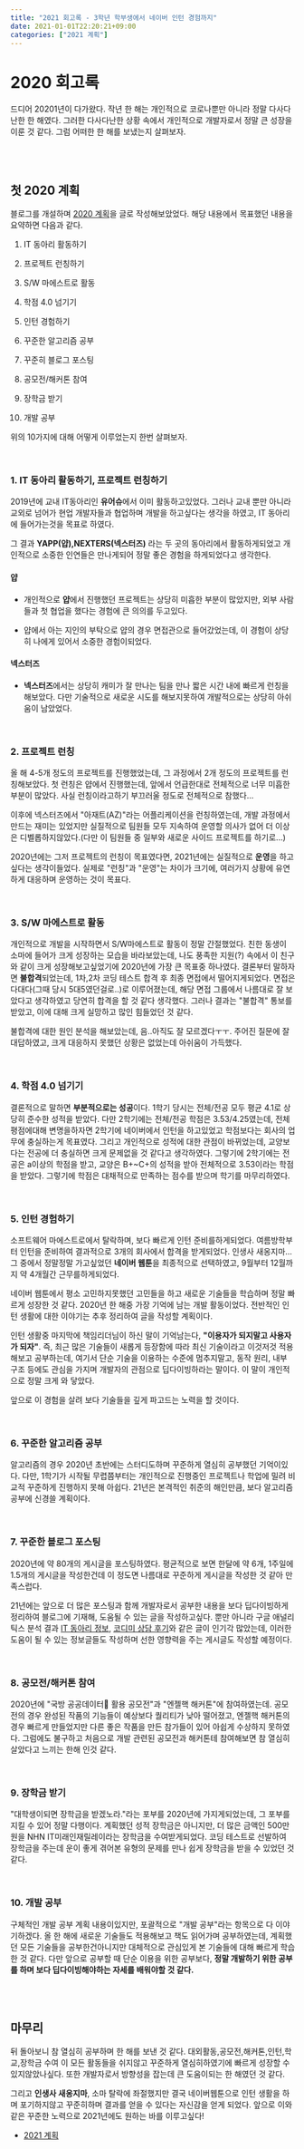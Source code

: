 ```yaml
---
title: "2021 회고록 - 3학년 학부생에서 네이버 인턴 경험까지"
date: 2021-01-01T22:20:21+09:00
categories: ["2021 계획"]
---
```


# 2020 회고록

드디어 20201년이 다가왔다. 작년 한 해는 개인적으로 코로나뿐만 아니라 정말 다사다난한 한 해였다. 그러한 다사다난한 상황 속에서 개인적으로 개발자로서 정말 큰 성장을 이룬 것 같다. 그럼 어떠한 한 해를 보냈는지 살펴보자.

<br><br>

## 첫 2020 계획

블로그를 개설하며 [2020 계획](http://blog.cmstown.com/2020/01/2020%EA%B3%84%ED%9A%8D_001/)을 글로 작성해보았었다. 해당 내용에서 목표했던 내용을 요약하면 다음과 같다.

1. IT 동아리 활동하기

2. 프로젝트 런칭하기

3. S/W 마에스트로 활동

4. 학점 4.0 넘기기

5. 인턴 경험하기

6. 꾸준한 알고리즘 공부

7. 꾸준히 블로그 포스팅

8. 공모전/해커톤 참여

9. 장학금 받기

10. 개발 공부

위의 10가지에 대해 어떻게 이루었는지 한번 살펴보자.

<br>

### 1. IT 동아리 활동하기, 프로젝트 런칭하기

2019년에 교내 IT동아리인 **유어슈**에서 이미 활동하고있었다. 그러나 교내 뿐만 아니라 교외로 넘어가 현업 개발자들과 협업하며 개발을 하고싶다는 생각을 하였고, IT 동아리에 들어가는것을 목표로 하였다.

그 결과 **YAPP(얍),NEXTERS(넥스터즈)** 라는 두 곳의 동아리에서 활동하게되었고 개인적으로 소중한 인연들은 만나게되어 정말 좋은 경험을 하게되었다고 생각한다.

#### 얍

- 개인적으로 **얍**에서 진행했던 프로젝트는 상당히 미흡한 부분이 많았지만, 외부 사람들과 첫 협업을 했다는 경험에 큰 의의를 두고있다. 

- 얍에서 아는 지인의 부탁으로 얍의 경우 면접관으로 들어갔었는데, 이 경험이 상당히 나에게 있어서 소중한 경험이되었다. 

#### 넥스터즈

-  **넥스터즈**에서는 상당히 캐미가 잘 만나는 팀을 만나 짧은 시간 내에 빠르게 런칭을 해보았다. 다만 기술적으로 새로운 시도를 해보지못하여 개발적으로는 상당히 아쉬움이 남았었다.

<br>

### 2. 프로젝트 런칭

올 해 4-5개 정도의 프로젝트를 진행했었는데, 그 과정에서 2개 정도의 프로젝트를 런칭해보았다. 첫 런칭은 얍에서 진행했는데, 앞에서 언급한대로 전체적으로 너무 미흡한 부분이 많았다. 사실 런칭이라고하기 부끄러울 정도로 전체적으로 참했다...

이후에 넥스터즈에서 "아재트(AZ)"라는 어플리케이션을 런칭하였는데, 개발 과정에서 만드는 재미는 있었지만 실질적으로 팀원들 모두 지속하여 운영할 의사가 없어 더 이상은 디벨롭하지않았다.(다만 이 팀원들 중 일부와 새로운 사이드 프로젝트를 하기로...)

2020년에는 그저 프로젝트의 런칭이 목표였다면, 2021년에는 실질적으로 **운영**을 하고싶다는 생각이들었다. 실제로 "런칭"과 "운영"는 차이가 크기에, 여러가지 상황에 유연하게 대응하며 운영하는 것이 목표다.

<br>

### 3. S/W 마에스트로 활동

개인적으로 개발을 시작하면서 S/W마에스트로 활동이 정말 간절했었다. 친한 동생이 소마에 들어가 크게 성장하는 모습을 바라보았는데, 나도 풍족한 지원(?) 속에서 이 친구와 같이 크게 성장해보고싶었기에 2020년에 가장 큰 목표중 하나였다. 결론부터 말하자면 **불합격**되었는데, 1차,2차 코딩 테스트 합격 후 최종 면접에서 떨어지게되었다. 면접은 다대다(그때 당시 5대5였던걸로..)로 이루어졌는데, 해당 면접 그룹에서 나름대로 잘 보았다고 생각하였고 당연히 합격을 할 것 같다 생각했다. 그러나 결과는 "불합격" 통보를 받았고, 이에 대해 크게 실망하고 많인 힘들었던 것 같다. 

불합격에 대한 원인 분석을 해보았는데, 음..아직도 잘 모르겠다ㅜㅜ. 주어진 질문에 잘 대답하였고, 크게 대응하지 못했던 상황은 없었는데 아쉬움이 가득했다.

<br>

### 4. 학점 4.0 넘기기

결론적으로 말하면 **부분적으로는 성공**이다. 1학기 당시는 전체/전공 모두 평균 4.1로 상당히 준수한 성적을 받았다. 다만 2학기에는 전체/전공 학점은 3.53/4.25였는데, 전체 평점에대해 변명을하자면 2학기에 네이버에서 인턴을 하고있었고 학점보다는 회사의 업무에 충실하는게 목표였다. 그리고 개인적으로 성적에 대한 관점이 바뀌었는데, 교양보다는 전공에 더 충실하면 크게 문제없을 것 같다고 생각하였다. 그렇기에 2학기에는 전공은 a이상의 학점을 받고, 교양은 B+~C+의 성적을 받아 전체적으로 3.53이라는 학점을 받았다. 그렇기에 학점은 대채적으로 만족하는 점수를 받으며 학기를 마무리하였다.

<br>

### 5. 인턴 경험하기

소프트웨어 마에스트로에서 탈락하며, 보다 빠르게 인턴 준비를하게되었다. 여름방학부터 인턴을 준비하여 결과적으로 3개의 회사에서 합격을 받게되었다. 인생사 새옹지마...그 중에서 정말정말 가고싶었던 **네이버 웹툰**을 최종적으로 선택하였고, 9월부터 12월까지 약 4개월간 근무를하게되었다.

네이버 웹툰에서 평소 고민하지못했던 고민들을 하고 새로운 기술들을 학습하며 정말 빠르게 성장한 것 같다. 2020년 한 해중 가장 기억에 남는 개발 활동이었다. 전반적인 인턴 생활에 대한 이야기는 추후 정리하여 글을 작성할 계획이다.

인턴 생활중 마지막에 책임리더님이 하신 말이 기억남는다, **"이용자가 되지말고 사용자가 되자"**. 즉, 최근 많은 기술들이 새롭게 등장함에 따라 최신 기술이라고 이것저것 적용해보고 공부하는데, 여기서 단순 기술을 이용하는 수준에 멈추지말고, 동작 원리, 내부 구조 등에도 관심을 가지며 개발자의 관점으로 딥다이빙하라는 말이다. 이 말이 개인적으로 정말 크게 와 닿았다.

앞으로 이 경험을 살려 보다 기술들을 깊게 파고드는 노력을 할 것이다.

<br>

### 6. 꾸준한 알고리즘 공부

알고리즘의 경우 2020년 초반에는 스터디도하며 꾸준하게 열심히 공부했던 기억이있다. 다만, 1학기가 시작될 무렵쯤부터는 개인적으로 진행중인 프로젝트나 학업에 밀려 비교적 꾸준하게 진행하지 못해 아쉽다. 21년은 본격적인 취준의 해인만큼, 보다 알고리즘 공부에 신경쓸 계획이다.

<br>

### 7. 꾸준한 블로그 포스팅

2020년에 약 80개의 게시글을 포스팅하였다. 평균적으로 보면 한달에 약 6개, 1주일에 1.5개의 게시글을 작성한건데 이 정도면 나름대로 꾸준하게 게시글을 작성한 것 같아 만족스럽다.

21년에는 앞으로 더 많은 포스팅과 함께 개발자로서 공부한 내용을 보다 딥다이빙하게 정리하여 블로그에 기재해, 도움될 수 있는 글을 작성하고싶다. 뿐만 아니라 구글 애널리틱스 분석 결과 [IT 동아리 정보](http://blog.cmstown.com/2020/01/%EC%A0%95%EB%B3%B4_001/), [코디미 상담 후기](http://blog.cmstown.com/2020/05/%EC%A0%95%EB%B3%B4_002/)와 같은 글이 인기각 많았는데, 이러한 도움이 될 수 있는 정보글들도 작성하며 선한 영향력을 주는 게시글도 작성할 예정이다.

<br>

### 8. 공모전/해커톤 참여

2020년에 "국방 공공데이터 활용 공모전"과 "엔젤핵 해커톤"에 참여하였는데. 공모전의 경우 완성된 작품의 기능들이 예상보다 퀄리티가 낮아 떨어졌고, 엔젤핵 해커톤의 경우 빠르게 만들었지만 다른 좋은 작품을 만든 참가들이 있어 아쉽게 수상하지 못하였다. 그럼에도 불구하고 처음으로 개발 관련된 공모전과 해커톤테 참여해보면 참 열심히 살았다고 느끼는 한해 인것 같다.

<br>

### 9. 장학금 받기

"대학생이되면 장학금을 받겠노라."라는 포부를 2020년에 가지게되었는데, 그 포부를 지킬 수 있어 정말 다행이다. 계획했던 성적 장학금은 아니지만, 더 많은 금액인 500만원을 NHN IT미래인재릴레이라는 장학금을 수여받게되었다. 코딩 테스트로 선발하여 장학금을 주는데 운이 좋게 겪어본 유형의 문제를 만나 쉽게 장학금을 받을 수 있었던 것 같다.

<br>

### 10. 개발 공부

구체적인 개발 공부 계획 내용이있지만, 포괄적으로 "개발 공부"라는 항목으로 다 이야기하겠다. 올 한 해에 새로운 기술들도 적용해보고 책도 읽어가며 공부하였는데, 계획했던 모든 기술들을 공부한건아니지만 대체적으로 관심있게 본 기술들에 대해 빠르게 학습한 것 같다. 다만 앞으로 공부할 때 단순 이용을 위한 공부보다, **정말 개발하기 위한 공부를 하며 보다 딥다이빙해야하는 자세를 배워야할 것 같다.**

<br><br>

## 마무리

뒤 돌아보니 참 열심히 공부하며 한 해를 보낸 것 같다. 대외활동,공모전,해커톤,인턴,학교,장학금 수여 이 모든 활동들을 쉬지않고 꾸준하게 열심히하였기에 빠르게 성장할 수 있지않았나싶다. 또한 개발자로서 방향성을 잡는데 큰 도움이되는 한 해였던 것 같다. 

그리고 **인생사 새옹지마**, 소마 탈락에 좌절했지만 결국 네이버웹툰으로 인턴 생활을 하며 포기하지않고 꾸준히하며 결과를 얻을 수 있다는 자신감을 얻게 되었다. 앞으로 이와 같은 꾸준한 노력으로 2021년에도 원하는 바를 이루고싶다!


- [2021 계획](http://blog.cmstown.com/2021/01/2021_%EA%B3%84%ED%9A%8D/)

